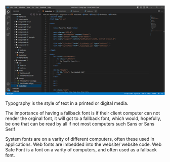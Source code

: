 ![screenshot](./images/screenshot.png)

Typography is the style of text in a printed or digital media.

The importance of having a fallback font is if their client computer can not render the orginal font, it will got to a fallback font, which would, hopefully, be one that can be read by all if not most computers such Sans or Sans Serif

System fonts are on a varity of different computers, often these used in applications. Web fonts are imbedded into the website/ website code. Web Safe Font is a font on a varity of computers, and often used as a fallback font. 